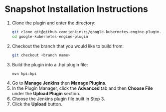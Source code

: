 # Snapshot Installation Instructions

1. Clone the plugin and enter the directory:
    ```bash
    git clone git@github.com:jenkinsci/google-kubernetes-engine-plugin.git
    cd google-kubernetes-engine-plugin
    ```
1. Checkout the branch that you would like to build from:
    ```bash      
    git checkout <branch name>
    ```
1. Build the plugin into a .hpi plugin file:
    ```
    mvn hpi:hpi
    ```
1. Go to **Manage Jenkins** then **Manage Plugins**.
1. In the Plugin Manager, click the **Advanced** tab and then **Choose File** under the **Upload Plugin** section.
1. Choose the Jenkins plugin file built in Step 3.
1. Click the **Upload** button.